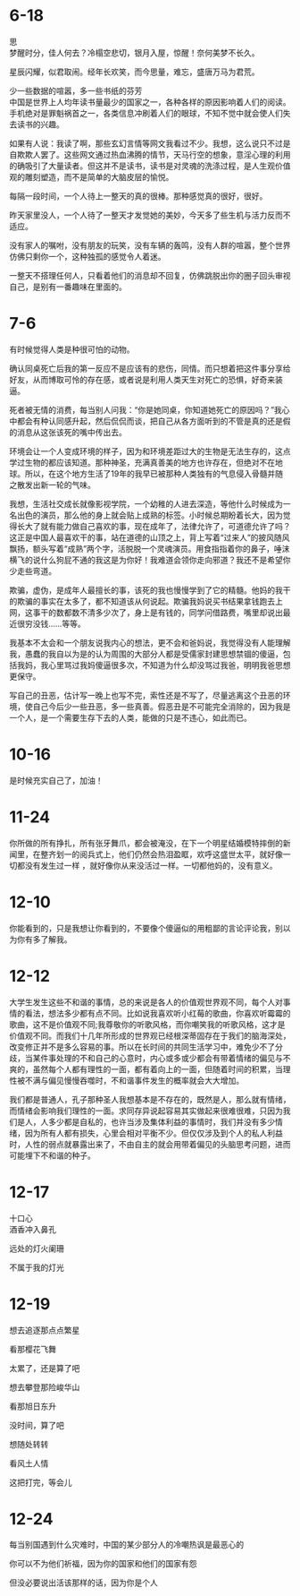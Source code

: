 # 6-18   
思      
梦醒时分，佳人何去？冷榻空悲切，银月入屋，惊醒！奈何美梦不长久。   
    
星辰闪耀，似君取闹。经年长欢笑，而今思量，难忘，盛唐万马为君荒。   



少一些数据的喧嚣，多一些书纸的芬芳      
中国是世界上人均年读书量最少的国家之一，各种各样的原因影响着人们的阅读。手机绝对是罪魁祸首之一，各类信息冲刷着人们的眼球，不知不觉中就会使人们失去读书的兴趣。     

如果有人说：我读了啊，那些玄幻言情等网文我看过不少。我想，这么说只不过是自欺欺人罢了。这些网文通过热血沸腾的情节，天马行空的想象，意淫心理的利用的确吸引了大量读者。但这并不是读书，读书是对灵魂的洗涤过程，是人生观价值观的雕刻塑造，而不是简单的大脑皮层的愉悦。    


每隔一段时间，一个人待上一整天的真的很棒。那种感觉真的很好，很好。    

昨天家里没人，一个人待了一整天才发觉她的美妙，今天多了些生机与活力反而不适应。   

没有家人的嘱咐，没有朋友的玩笑，没有车辆的轰鸣，没有人群的喧嚣，整个世界仿佛只剩你一个，这种独孤的感觉令人着迷。   

一整天不搭理任何人，只看着他们的消息却不回复，仿佛跳脱出你的圈子回头审视自己，是别有一番趣味在里面的。    

# 7-6     

有时候觉得人类是种很可怕的动物。   

确认同桌死亡后我的第一反应不是应该有的悲伤，同情。而只想着把这件事分享给好友，从而博取可怜的存在感，或者说是利用人类天生对死亡的恐惧，好奇来装逼。   

死者被无情的消费，每当别人问我：“你是她同桌，你知道她死亡的原因吗？”我心中都会有种认同感升起，然后侃侃而谈，把自己从各方面听到的不管是真的还是假的消息从这张该死的嘴中传出去。  

环境会让一个人变成环境的样子，因为和环境差距过大的生物是无法生存的，这点学过生物的都应该知道。那种神圣，充满真善美的地方也许存在，但绝对不在地球。所以，在这个地方生活了19年的我早已被那种人类独有的气息侵入骨髓并随之散发出新一轮的气味。     

我想，生活社交成长就像影视学院，一个幼稚的人进去深造，等他什么时候成为一名出色的演员，那么他的身上就会贴上成熟的标签。小时候总期盼着长大，因为觉得长大了就有能力做自己喜欢的事，现在成年了，法律允许了，可道德允许了吗？这正是中国人最喜欢干的事，站在道德的山顶之上，背上写着“过来人”的披风随风飘扬，额头写着“成熟”两个字，活脱脱一个灵魂演员。用食指指着你的鼻子，唾沫横飞的说什么狗屁不通的我这是为你好！我难道会领你走向邪道？我还不是希望你少走些弯道。   

欺骗，虚伪，是成年人最擅长的事，该死的我也慢慢学到了它的精髓。他妈的我干的欺骗的事实在太多了，都不知道该从何说起。欺骗我妈说买书结果拿钱跑去上网，这事干的数都数不清多少次了，身上是有钱的，同学问借路费，嘴里却说出最近很穷没钱……等等。   

我基本不太会和一个朋友说我内心的想法，更不会和爸妈说，我觉得没有人能理解我，愚蠢的我自以为是的认为周围的大部分人都是受儒家封建思想禁锢的傻逼，包括我妈，我心里骂过我妈傻逼很多次，不知道为什么却没骂过我爸，明明我爸思想更保守。    

写自己的丑恶，估计写一晚上也写不完，索性还是不写了，尽量逃离这个丑恶的环境，使自己今后少一些丑恶，多一些真善。假恶丑是不可能完全消除的，因为我是一个人，是一个需要生存下去的人类，能做的只是不违心，如此而已。    

# 10-16    

是时候充实自己了，加油！   

# 11-24    

你所做的所有挣扎，所有张牙舞爪，都会被淹没，在下一个明星结婚模特摔倒的新闻里，在整齐划一的阅兵式上，他们仍然会热泪盈眶，欢呼这盛世太平，就好像一切都没有发生过一样 ，就好像你从来没活过一样。一切都他妈的，没有意义。   

# 12-10  

你能看到的，只是我想让你看到的，不要像个傻逼似的用粗鄙的言论评论我，别以为你有多了解我。   

# 12-12     
大学生发生这些不和谐的事情，总的来说是各人的价值观世界观不同，每个人对事情的看法，想法多少都有点不同。比如说我喜欢听小红莓的歌曲，你喜欢听霉霉的歌曲，这不是价值观不同;我尊敬你的听歌风格，而你嘲笑我的听歌风格，这才是价值观不同。而我们十几年所形成的世界观已经根深蒂固存在于我们的脑海深处，改变修正并不是多么容易的事。所以在长时间的共同生活学习中，难免少不了分歧，当某件事处理的不和自己的心意时，内心或多或少都会有带着情绪的偏见与不爽的，虽然每个人都有理性的一面，都有着向上的一面，但随着时间的积累，当理性被不满与偏见慢慢吞噬时，不和谐事件发生的概率就会大大增加。   

我们都是普通人，孔子那种圣人我想基本是不存在的，既然是人，那么就有情绪，而情绪会影响我们理性的一面。求同存异说起容易其实做起来很难很难，只因为我们是人，人多少都是自私的，也许当涉及集体利益的事情时，我们并没有多少情绪，因为所有人都有损失，心里会相对平衡不少。但仅仅涉及到个人的私人利益时，人性的弱点就暴露出来了，不由自主的就会用带着偏见的头脑思考问题，进而可能埋下不和谐的种子。   

# 12-17   
十口心   
酒香冲入鼻孔   

远处的灯火阑珊   

不属于我的灯光   

# 12-19    


想去追逐那点点繁星

看那樱花飞舞

太累了，还是算了吧



想去攀登那险峻华山

看那旭日东升

没时间，算了吧



想随处转转

看风土人情

这把打完，等会儿


# 12-24  
每当别国遇到什么灾难时，中国的某少部分人的冷嘲热讽是最恶心的   

你可以不为他们祈福，因为你的国家和他们的国家有怨   

但没必要说出活该那样的话，因为你是个人    
